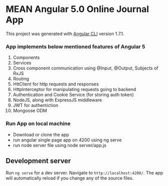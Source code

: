 # MEAN Angular 5.0 Online Journal App

This project was generated with [Angular CLI](https://github.com/angular/angular-cli) version 1.7.1.

### App implements below mentioned features of Angular 5
1. Components
2. Services
3. Cross component communication using @Input, @Output, Subjects of RxJS
4. Routing
5. HttClient for http requests and responses 
6. HttpInterceptor for manipulating requests going to backend
7. Authentication and Cookie Service (for storing auth token)
8. NodeJS, along with ExpressJS middleware
9. JWT for authentiction
10. Mongoose ODM

### Run App on local machine
* Download or clone the app
* run angular single page app on 4200 using ng serve
* run node server file using node server/app.js

## Development server

Run `ng serve` for a dev server. Navigate to `http://localhost:4200/`. The app will automatically reload if you change any of the source files.
